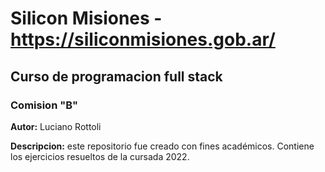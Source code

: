 #  Silicon Misiones - https://siliconmisiones.gob.ar/

## Curso de programacion full stack

### Comision "B"

**Autor:** Luciano Rottoli

**Descripcion:**  este repositorio fue creado con fines académicos. Contiene
los ejercicios resueltos de la cursada 2022. 
